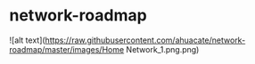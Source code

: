 # network-roadmap
![alt text](https://raw.githubusercontent.com/ahuacate/network-roadmap/master/images/Home Network_1.png.png)
